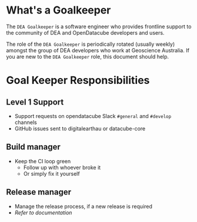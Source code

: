 # What's a Goalkeeper

The ``DEA Goalkeeper`` is a software engineer who provides frontline support to the community of DEA and OpenDatacube developers
and users. 

The role of the ``DEA Goalkeeper`` is periodically rotated (usually weekly)
amongst the group of DEA developers who work at Geoscience Australia. If you are new to the ``DEA Goalkeeper`` role, this 
document should help.

# Goal Keeper Responsibilities

## Level 1 Support
- Support requests on opendatacube Slack `#general` and `#develop` channels
- GitHub issues sent to digitalearthau or datacube-core

## Build manager
- Keep the CI loop green
  - Follow up with whoever broke it
  - Or simply fix it yourself


## Release manager
- Manage the release process, if a new release is required
- _Refer to documentation_
